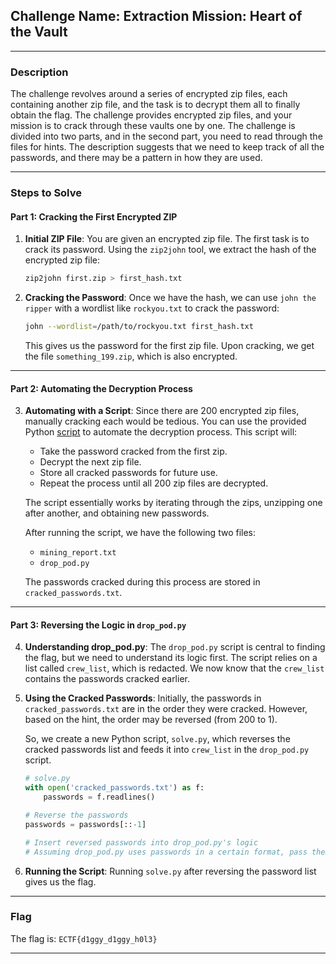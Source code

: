 ## **Challenge Name**: Extraction Mission: Heart of the Vault

---

### Description

The challenge revolves around a series of encrypted zip files, each containing another zip file, and the task is to decrypt them all to finally obtain the flag. The challenge provides encrypted zip files, and your mission is to crack through these vaults one by one. The challenge is divided into two parts, and in the second part, you need to read through the files for hints. The description suggests that we need to keep track of all the passwords, and there may be a pattern in how they are used.

---

### Steps to Solve

#### Part 1: Cracking the First Encrypted ZIP

1. **Initial ZIP File**:
   You are given an encrypted zip file. The first task is to crack its password. Using the `zip2john` tool, we extract the hash of the encrypted zip file:

   ```bash
   zip2john first.zip > first_hash.txt
   ```

2. **Cracking the Password**:
   Once we have the hash, we can use `john the ripper` with a wordlist like `rockyou.txt` to crack the password:

   ```bash
   john --wordlist=/path/to/rockyou.txt first_hash.txt
   ```

   This gives us the password for the first zip file. Upon cracking, we get the file `something_199.zip`, which is also encrypted.

---

#### Part 2: Automating the Decryption Process

3. **Automating with a Script**:
   Since there are 200 encrypted zip files, manually cracking each would be tedious. You can use the provided Python [script](Resources/script.py) to automate the decryption process. This script will:

   - Take the password cracked from the first zip.
   - Decrypt the next zip file.
   - Store all cracked passwords for future use.
   - Repeat the process until all 200 zip files are decrypted.

   The script essentially works by iterating through the zips, unzipping one after another, and obtaining new passwords.

   After running the script, we have the following two files:

   - `mining_report.txt`
   - `drop_pod.py`

   The passwords cracked during this process are stored in `cracked_passwords.txt`.

---

#### Part 3: Reversing the Logic in `drop_pod.py`

4. **Understanding drop_pod.py**:
   The `drop_pod.py` script is central to finding the flag, but we need to understand its logic first. The script relies on a list called `crew_list`, which is redacted. We now know that the `crew_list` contains the passwords cracked earlier.

5. **Using the Cracked Passwords**:
   Initially, the passwords in `cracked_passwords.txt` are in the order they were cracked. However, based on the hint, the order may be reversed (from 200 to 1).

   So, we create a new Python script, `solve.py`, which reverses the cracked passwords list and feeds it into `crew_list` in the `drop_pod.py` script.

   ```python
   # solve.py
   with open('cracked_passwords.txt') as f:
       passwords = f.readlines()

   # Reverse the passwords
   passwords = passwords[::-1]

   # Insert reversed passwords into drop_pod.py's logic
   # Assuming drop_pod.py uses passwords in a certain format, pass them here
   ```

6. **Running the Script**:
   Running `solve.py` after reversing the password list gives us the flag.

---

### Flag

The flag is: `ECTF{d1ggy_d1ggy_h0l3}`

---
